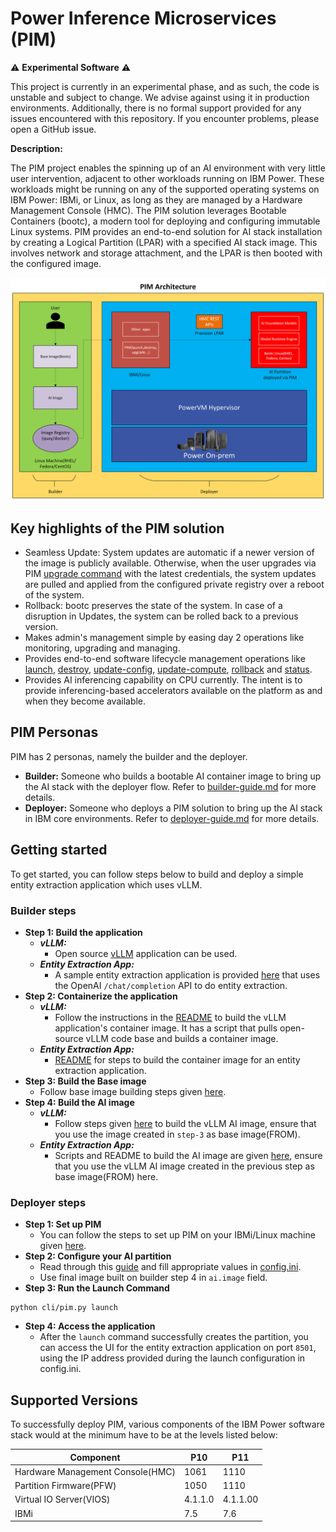 # Power Inference Microservices (PIM)

⚠️ **Experimental Software** ⚠️ 

This project is currently in an experimental phase, and as such, the code is unstable and subject to change. We advise against using it in production environments. Additionally, there is no formal support provided for any issues encountered with this repository. If you encounter problems, please open a GitHub issue.

**Description:**

The PIM project enables the spinning up of an AI environment with very little user intervention, adjacent to other workloads running on IBM Power. These workloads might be running on any of the supported operating systems on IBM Power: IBMi, or Linux, as long as they are managed by a Hardware Management Console (HMC). The PIM solution leverages Bootable Containers (bootc), a modern tool for deploying and configuring immutable Linux systems.
PIM provides an end-to-end solution for AI stack installation by creating a Logical Partition (LPAR) with a specified AI stack image. This involves network and storage attachment, and the LPAR is then booted with the configured image.

![alt text](docs/architecture.png)

## Key highlights of the PIM solution
- Seamless Update: System updates are automatic if a newer version of the image is publicly available. Otherwise, when the user upgrades via PIM [upgrade command](docs/deployer-guide.md#upgrade) with the latest credentials, the system updates are pulled and applied from the configured private registry over a reboot of the system.
- Rollback: bootc preserves the state of the system. In case of a disruption in Updates, the system can be rolled back to a previous version.
- Makes admin's management simple by easing day 2 operations like monitoring, upgrading and managing.
- Provides end-to-end software lifecycle management operations like [launch](docs/deployer-guide.md#launch), [destroy](docs/deployer-guide.md#destroy), [update-config](docs/deployer-guide.md#update-config), [update-compute](docs/deployer-guide.md#update-config), [rollback](docs/deployer-guide.md#rollback) and [status](docs/deployer-guide.md#status).
- Provides AI inferencing capability on CPU currently. The intent is to provide inferencing-based accelerators available on the platform as and when they become available.

## PIM Personas
PIM has 2 personas, namely the builder and the deployer.
- **Builder:** Someone who builds a bootable AI container image to bring up the AI stack with the deployer flow. Refer to [builder-guide.md](docs/builder-guide.md) for more details.
- **Deployer:** Someone who deploys a PIM solution to bring up the AI stack in IBM core environments. Refer to [deployer-guide.md](docs/deployer-guide.md) for more details.

## Getting started
To get started, you can follow steps below to build and deploy a simple entity extraction application which uses vLLM.
### Builder steps
- **Step 1: Build the application**
    - ***vLLM:***
        - Open source [vLLM](https://github.com/vllm-project/vllm) application can be used.
    - ***Entity Extraction App:***
        - A sample entity extraction application is provided [here](examples/simple-entity-extraction/app/entity.py) that uses the OpenAI `/chat/completion` API to do entity extraction.
- **Step 2: Containerize the application**
    - ***vLLM:***
        - Follow the instructions in the [README](examples/vllm/app/README.md) to build the vLLM application's container image. It has a script that pulls open-source vLLM code base and builds a container image.
    - ***Entity Extraction App:***
        - [README](examples/simple-entity-extraction/app/README.md) for steps to build the container image for an entity extraction application.
- **Step 3: Build the Base image**
    - Follow base image building steps given [here](base-image/README.md).
- **Step 4: Build the AI image**
    - ***vLLM:***
        - Follow steps given [here](examples/vllm/README.md) to build the vLLM AI image, ensure that you use the image created in `step-3` as base image(FROM).
    - ***Entity Extraction App:***
        - Scripts and README to build the AI image are given [here](examples/simple-entity-extraction/README.md), ensure that you use the vLLM AI image created in the previous step as base image(FROM) here.
### Deployer steps
- **Step 1: Set up PIM**
    - You can follow the steps to set up PIM on your IBMi/Linux machine given [here](docs/deployer-guide.md#installation).
- **Step 2: Configure your AI partition**
    - Read through this [guide](docs/configuration-guide.md) and fill appropriate values in [config.ini](config.ini).
    - Use final image built on builder step 4 in `ai.image` field.
- **Step 3: Run the Launch Command**
```shell
python cli/pim.py launch
```
- **Step 4: Access the application**
    - After the ```launch``` command successfully creates the partition, you can access the UI for the entity extraction application on port ```8501```, using the IP address provided during the launch configuration in config.ini.

## Supported Versions
To successfully deploy PIM, various components of the IBM Power software stack would at the minimum have to be at the levels listed below:

| Component                                    |           P10           |             P11           |
| -------------------------------------------- | ----------------------- | ------------------------- |
| Hardware Management Console(HMC)             | 1061                    | 1110                      |
| Partition Firmware(PFW)                      | 1050                    | 1110                      |
| Virtual IO Server(VIOS)                      | 4.1.1.0                 | 4.1.1.00                  |
| IBMi                                         | 7.5                     | 7.6                       |
